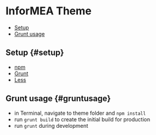# InforMEA Theme

- [Setup](#setup)
- [Grunt usage](#gruntusage)

## Setup {#setup}
- [npm]
- [Grunt]
- [Less]

## Grunt usage {#gruntusage}
- in Terminal, navigate to theme folder and `npm install`
- run `grunt build` to create the initial build for production
- run `grunt` during development

[Bootstrap Framework]: http://getbootstrap.com
[Less]: http://lesscss.org
[Grunt]: https://gruntjs.com
[npm]: https://npmjs.com
